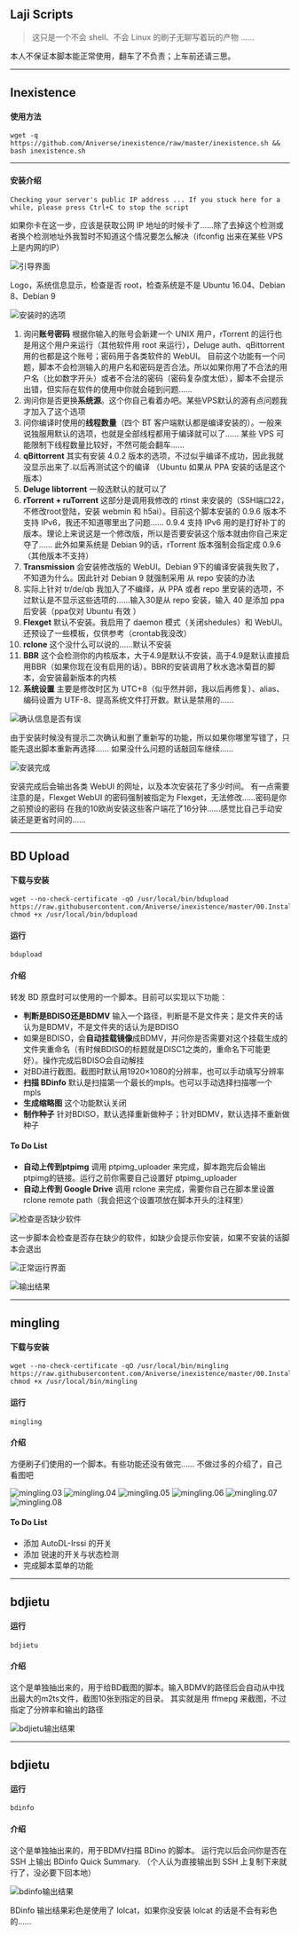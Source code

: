 ## Laji Scripts


> 这只是一个不会 shell、不会 Linux 的刷子无聊写着玩的产物 ……


本人不保证本脚本能正常使用，翻车了不负责；上车前还请三思。

-------------------
## Inexistence


#### 使用方法
``` 
wget -q https://github.com/Aniverse/inexistence/raw/master/inexistence.sh && bash inexistence.sh
```
-------------------
#### 安装介绍

`Checking your server's public IP address ...
If you stuck here for a while, please press Ctrl+C to stop the script` 

如果你卡在这一步，应该是获取公网 IP 地址的时候卡了……除了去掉这个检测或者换个检测地址外我暂时不知道这个情况要怎么解决（ifconfig 出来在某些 VPS 上是内网的IP）

![引导界面](https://github.com/Aniverse/filesss/raw/master/Images/inexistence.01.png)

Logo，系统信息显示，检查是否 root，检查系统是不是 Ubuntu 16.04、Debian 8、Debian 9

![安装时的选项](https://github.com/Aniverse/filesss/raw/master/Images/inexistence.02.png)

1. 询问**账号密码**  根据你输入的账号会新建一个 UNIX 用户，rTorrent 的运行也是用这个用户来运行（其他软件用 root 来运行），Deluge auth、qBittorrent 用的也都是这个账号；密码用于各类软件的 WebUI。
目前这个功能有一个问题，脚本不会检测输入的用户名和密码是否合法。所以如果你用了不合法的用户名（比如数字开头）或者不合法的密码（密码复杂度太低），脚本不会提示出错，但实际在软件的使用中你就会碰到问题……
2. 询问你是否更换**系统源**。这个你自己看着办吧。某些VPS默认的源有点问题我才加入了这个选项
3. 问你编译时使用的**线程数量**（四个 BT 客户端默认都是编译安装的）。一般来说独服用默认的选项，也就是全部线程都用于编译就可以了…… 某些 VPS 可能限制下线程数量比较好，不然可能会翻车……
4. **qBittorrent**  其实有安装 4.0.2 版本的选项，不过似乎编译不成功，因此我就没显示出来了.以后再测试这个的编译 （Ubuntu 如果从 PPA 安装的话是这个版本）
5. **Deluge libtorrent** 一般选默认的就可以了
6. **rTorrent + ruTorrent**   这部分是调用我修改的 rtinst 来安装的（SSH端口22，不修改root登陆，安装 webmin 和 h5ai）。目前这个脚本安装的 0.9.6 版本不支持 IPv6，我还不知道哪里出了问题…… 0.9.4 支持 IPv6 用的是打好补丁的版本。理论上来说这是一个修改版，所以是否要安装这个版本就由你自己来定夺了…… 此外如果系统是 Debian 9的话，rTorrent 版本强制会指定成 0.9.6（其他版本不支持）
7. **Transmission**  会安装修改版的 WebUI。Debian 9下的编译安装我失败了，不知道为什么。因此针对 Debian 9 就强制采用 从 repo 安装的办法
8. 实际上针对 tr/de/qb 我加入了不编绎，从 PPA 或者 repo 里安装的选项，不过默认是不显示这些选项的……输入30是从 repo 安装，输入 40 是添加 ppa 后安装（ppa仅对 Ubuntu 有效 ）
9. **Flexget**  默认不安装。我启用了 daemon 模式（关闭shedules）和 WebUI。还预设了一些模板，仅供参考（crontab我没改）
10. **rclone**  这个没什么可以说的……默认不安装
11. **BBR**  这个会检测你的内核版本，大于4.9是默认不安装，高于4.9是默认直接启用BBR（如果你现在没有启用的话）。BBR的安装调用了秋水逸冰菊苣的脚本，会安装最新版本的内核
12. **系统设置**  主要是修改时区为 UTC+8（似乎然并卵，我以后再修复）、alias、编码设置为 UTF-8、提高系统文件打开数。默认是禁用的……

![确认信息是否有误](https://github.com/Aniverse/filesss/raw/master/Images/inexistence.03.png)

由于安装时候没有提示二次确认和删了重新写的功能，所以如果你哪里写错了，只能先退出脚本重新再选择…… 如果没什么问题的话敲回车继续……

![安装完成](https://github.com/Aniverse/filesss/raw/master/Images/inexistence.04.png)

安装完成后会输出各类 WebUI 的网址，以及本次安装花了多少时间。
有一点需要注意的是，Flexget WebUI 的密码强制被指定为 Flexget，无法修改……密码是你之前预设的密码
在我的10欧尚安装这些客户端花了16分钟……感觉比自己手动安装还是更省时间的……

-------------------
## BD Upload

#### 下载与安装
```
wget --no-check-certificate -qO /usr/local/bin/bdupload https://raw.githubusercontent.com/Aniverse/inexistence/master/00.Installation/script/bdupload.sh
chmod +x /usr/local/bin/bdupload
```
#### 运行
```
bdupload
```
#### 介绍

转发 BD 原盘时可以使用的一个脚本。目前可以实现以下功能：

- **判断是BDISO还是BDMV** 输入一个路径，判断是不是文件夹；是文件夹的话认为是BDMV，不是文件夹的话认为是BDISO
- 如果是BDISO，会**自动挂载镜像**成BDMV，并问你是否需要对这个挂载生成的文件夹重命名（有时候BDISO的标题就是DISC1之类的，重命名下可能更好）。操作完成后BDISO会自动解挂
- 对BD进行截图。截图时默认用1920×1080的分辨率，也可以手动填写分辨率
- **扫描 BDinfo**  默认是扫描第一个最长的mpls。也可以手动选择扫描哪一个mpls
- **生成缩略图**  这个功能默认关闭
- **制作种子**  针对BDISO，默认选择重新做种子；针对BDMV，默认选择不重新做种子

#### To Do List

- **自动上传到ptpimg**  调用 ptpimg_uploader 来完成，脚本跑完后会输出ptpimg的链接。运行之前你需要自己设置好 ptpimg_uploader
- **自动上传到 Google Drive**  调用 rclone 来完成，需要你自己在脚本里设置 rclone remote path（我会把这个设置项放在脚本开头的注释里）

![检查是否缺少软件](https://github.com/Aniverse/filesss/raw/master/Images/bdupload.01.png)

这一步脚本会检查是否存在缺少的软件，如缺少会提示你安装，如果不安装的话脚本会退出

![正常运行界面](https://github.com/Aniverse/filesss/raw/master/Images/bdupload.02.png)

![输出结果](https://github.com/Aniverse/filesss/raw/master/Images/bdupload.03.png)


-------------------
## mingling

#### 下载与安装
```
wget --no-check-certificate -qO /usr/local/bin/mingling https://raw.githubusercontent.com/Aniverse/inexistence/master/00.Installation/script/mingling.sh
chmod +x /usr/local/bin/mingling
```

#### 运行
```
mingling
```

#### 介绍

方便刷子们使用的一个脚本。有些功能还没有做完……
 不做过多的介绍了，自己看图吧
 
![mingling.03](https://github.com/Aniverse/filesss/raw/master/Images/mingling.03.png)
![mingling.04](https://github.com/Aniverse/filesss/raw/master/Images/mingling.04.png)
![mingling.05](https://github.com/Aniverse/filesss/raw/master/Images/mingling.05.png)
![mingling.06](https://github.com/Aniverse/filesss/raw/master/Images/mingling.06.png)
![mingling.07](https://github.com/Aniverse/filesss/raw/master/Images/mingling.07.png)
![mingling.08](https://github.com/Aniverse/filesss/raw/master/Images/mingling.08.png)

#### To Do List
- 添加 AutoDL-Irssi 的开关
- 添加 锐速的开关与状态检测
- 完成脚本菜单的功能

 -------------------
## bdjietu

#### 运行
```
bdjietu
```

 #### 介绍

这个是单独抽出来的，用于给BD截图的脚本。输入BDMV的路径后会自动从中找出最大的m2ts文件，截图10张到指定的目录。
其实就是用 ffmepg 来截图，不过指定了分辨率和输出的路径
 
 ![bdjietu输出结果](https://github.com/Aniverse/filesss/raw/master/Images/bdjietu.01.png)
 
  -------------------
 ## bdjietu

####  运行
```
bdinfo
```

#### 介绍

这个是单独抽出来的，用于BDMV扫描 BDino 的脚本。
运行完以后会问你是否在 SSH 上输出 BDinfo Quick Summary. （个人认为直接输出到 SSH 上复制下来就行了，没必要下回本地）

  ![bdinfo输出结果](https://github.com/Aniverse/filesss/raw/master/Images/bdinfo.01.png)
 
 BDinfo 输出结果彩色是使用了 lolcat，如果你没安装 lolcat 的话是不会有彩色的……
 
 
 
 
 